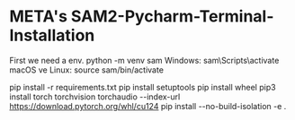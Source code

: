 # META's SAM2-Pycharm-Terminal-Installation

First we need a env.
  python -m venv sam
Windows: sam\Scripts\activate
macOS ve Linux: source sam/bin/activate

  pip install -r requirements.txt
  pip install setuptools
  pip install wheel
  pip3 install torch torchvision torchaudio --index-url https://download.pytorch.org/whl/cu124
  pip install --no-build-isolation -e .
